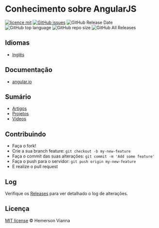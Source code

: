 # Conhecimento sobre AngularJS

[![licence mit](https://img.shields.io/badge/license-MIT-blue.svg?style=flat-square)](http://hemersonvianna.mit-license.org/)
[![GitHub issues](https://img.shields.io/github/issues/org-victorinox/knowledge-angularjs.svg)](https://github.com/org-victorinox/knowledge-angularjs/issues)
![GitHub Release Date](https://img.shields.io/github/release-date/org-victorinox/knowledge-angularjs.svg)
![GitHub top language](https://img.shields.io/github/languages/top/org-victorinox/knowledge-angularjs.svg)
![GitHub repo size](https://img.shields.io/github/repo-size/org-victorinox/knowledge-angularjs.svg)
![GitHub All Releases](https://img.shields.io/github/downloads/org-victorinox/knowledge-angularjs/total.svg)

## Idiomas

* [Inglês](https://github.com/org-victorinox/knowledge-angularjs/)

## Documentação

- [angular.io](https://angular.io/docs)

## Sumário

- [Artigos](ARTICLES.md)
- [Projetos](https://github.com/org-victorinox/knowledge-angularjs/blob/master/PROJECTS.md)
- [Vídeos](VIDEOS.md)

## Contribuindo

- Faça o fork!
- Crie a sua branch feature: `git checkout -b my-new-feature`
- Faça o commit das suas alterações: `git commit -m 'Add some feature'`
- Faça o push para o servidor: `git push origin my-new-feature`
- E realize o pull request

## Log

Verifique os [Releases](https://github.com/org-victorinox/knowledge-vuejs/releases) para ver detalhado o log de alterações.

## Licença

[MIT license](http://hemersonvianna.mit-license.org/) © Hemerson Vianna
